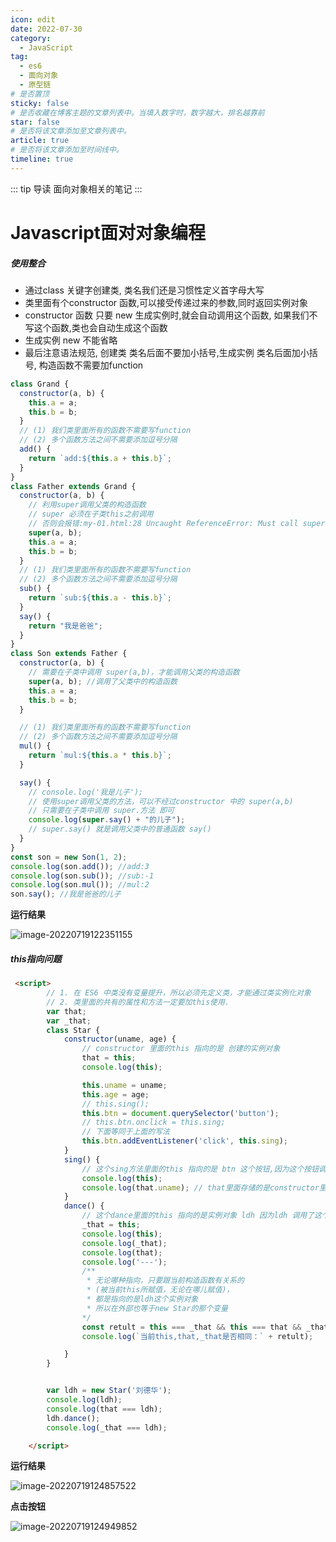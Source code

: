 ```yaml
---
icon: edit
date: 2022-07-30
category:
  - JavaScript
tag:
  - es6
  - 面向对象
  - 原型链
# 是否置顶
sticky: false
# 是否收藏在博客主题的文章列表中。当填入数字时，数字越大，排名越靠前
star: false
# 是否将该文章添加至文章列表中。
article: true
# 是否将该文章添加至时间线中。
timeline: true
---
```

::: tip 导读
面向对象相关的笔记
:::
<!-- more -->

# Javascript面对对象编程

##### 使用整合

- 通过class 关键字创建类, 类名我们还是习惯性定义首字母大写
- 类里面有个constructor 函数,可以接受传递过来的参数,同时返回实例对象
- constructor 函数 只要 new 生成实例时,就会自动调用这个函数, 如果我们不写这个函数,类也会自动生成这个函数
- 生成实例 new 不能省略
- 最后注意语法规范, 创建类 类名后面不要加小括号,生成实例 类名后面加小括号, 构造函数不需要加function

```js
class Grand {
  constructor(a, b) {
    this.a = a;
    this.b = b;
  }
  // (1) 我们类里面所有的函数不需要写function
  // (2) 多个函数方法之间不需要添加逗号分隔
  add() {
    return `add:${this.a + this.b}`;
  }
}
class Father extends Grand {
  constructor(a, b) {
    // 利用super调用父类的构造函数
    // super 必须在子类this之前调用
    // 否则会报错:my-01.html:28 Uncaught ReferenceError: Must call super constructor in derived class before accessing 'this' or returning from derived constructor
    super(a, b);
    this.a = a;
    this.b = b;
  }
  // (1) 我们类里面所有的函数不需要写function
  // (2) 多个函数方法之间不需要添加逗号分隔
  sub() {
    return `sub:${this.a - this.b}`;
  }
  say() {
    return "我是爸爸";
  }
}
class Son extends Father {
  constructor(a, b) {
    // 需要在子类中调用 super(a,b)，才能调用父类的构造函数
    super(a, b); //调用了父类中的构造函数
    this.a = a;
    this.b = b;
  }

  // (1) 我们类里面所有的函数不需要写function
  // (2) 多个函数方法之间不需要添加逗号分隔
  mul() {
    return `mul:${this.a * this.b}`;
  }

  say() {
    // console.log('我是儿子');
    // 使用super调用父类的方法，可以不经过constructor 中的 super(a,b)
    // 只需要在子类中调用 super.方法 即可
    console.log(super.say() + "的儿子");
    // super.say() 就是调用父类中的普通函数 say()
  }
}
const son = new Son(1, 2);
console.log(son.add()); //add:3
console.log(son.sub()); //sub:-1
console.log(son.mul()); //mul:2
son.say(); //我是爸爸的儿子

```

**运行结果**

![image-20220719122351155](https://public-1310720021.cos.ap-shanghai.myqcloud.com/img/md/typora-user-images/2022-07-19-12:23:51*image-20220719122351155*a.png)



##### this指向问题

```html
 <script>
        // 1. 在 ES6 中类没有变量提升，所以必须先定义类，才能通过类实例化对象
        // 2. 类里面的共有的属性和方法一定要加this使用.
        var that;
        var _that;
        class Star {
            constructor(uname, age) {
                // constructor 里面的this 指向的是 创建的实例对象
                that = this;
                console.log(this);

                this.uname = uname;
                this.age = age;
                // this.sing();
                this.btn = document.querySelector('button');
                // this.btn.onclick = this.sing;
                // 下面等同于上面的写法
                this.btn.addEventListener('click', this.sing);
            }
            sing() {
                // 这个sing方法里面的this 指向的是 btn 这个按钮,因为这个按钮调用了这个函数
                console.log(this);
                console.log(that.uname); // that里面存储的是constructor里面的this
            }
            dance() {
                // 这个dance里面的this 指向的是实例对象 ldh 因为ldh 调用了这个函数
                _that = this;
                console.log(this);
                console.log(_that);
                console.log(that);
                console.log('---');
                /**
                 * 无论哪种指向，只要跟当前构造函数有关系的 
                 * (被当前this所赋值，无论在哪儿赋值)，
                 * 都是指向的是ldh这个实例对象
                 * 所以在外部也等于new Star的那个变量
                */
                const retult = this === _that && this === that && _that === that
                console.log(`当前this,that,_that是否相同：` + retult);

            }
        }


        var ldh = new Star('刘德华');
        console.log(ldh);
        console.log(that === ldh);
        ldh.dance();
        console.log(_that === ldh);

    </script>
```

**运行结果**

![image-20220719124857522](https://public-1310720021.cos.ap-shanghai.myqcloud.com/img/md/typora-user-images/2022-07-19-12:48:57*image-20220719124857522*9.png)

**点击按钮**

![image-20220719124949852](https://public-1310720021.cos.ap-shanghai.myqcloud.com/img/md/typora-user-images/2022-07-19-12:49:49*image-20220719124949852*d.png)